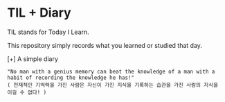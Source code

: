 # TIL + Diary
TIL stands for Today I Learn.

This repository simply records what you learned or studied that day.

[+] A simple diary

```
"No man with a genius memory can beat the knowledge of a man with a habit of recording the knowledge he has!"
( 천재적인 기억력을 가진 사람은 자신이 가진 지식을 기록하는 습관을 가진 사람의 지식을 이길 수 없다! )
```
